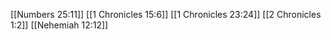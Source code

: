 [[Numbers 25:11]]
[[1 Chronicles 15:6]]
[[1 Chronicles 23:24]]
[[2 Chronicles 1:2]]
[[Nehemiah 12:12]]
